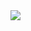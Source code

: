 <img src="https://user-images.githubusercontent.com/9045165/260849621-0c6b7258-a91a-43c8-83e9-fb629e29ddb6.png"/>
